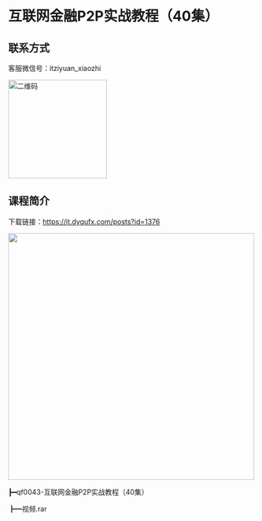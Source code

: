 # 互联网金融P2P实战教程（40集）

## 联系方式

客服微信号：itziyuan_xiaozhi

<img src="https://ziyuanyun.oss-cn-guangzhou.aliyuncs.com/common/20240614073449/666b82192834a.jpg" width="200" height="200" alt="二维码">

## 课程简介

下载链接：https://it.dyqufx.com/posts?id=1376

<img src="https://ziyuanyun.oss-cn-guangzhou.aliyuncs.com/yun/20240515153921/664466a92798e.jpg" width="500" alt="">

  ┣━qf0043-互联网金融P2P实战教程（40集）

 ┣━视频.rar

  